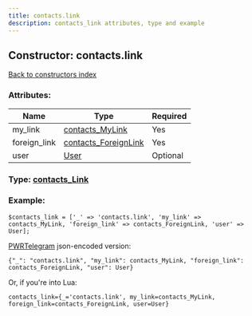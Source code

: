 ```yaml
---
title: contacts.link
description: contacts_link attributes, type and example
---
```

## Constructor: contacts.link  
[Back to constructors index](index.md)



### Attributes:

| Name     |    Type       | Required |
|----------|---------------|----------|
|my\_link|[contacts\_MyLink](../types/contacts_MyLink.md) | Yes|
|foreign\_link|[contacts\_ForeignLink](../types/contacts_ForeignLink.md) | Yes|
|user|[User](../types/User.md) | Optional|



### Type: [contacts\_Link](../types/contacts_Link.md)


### Example:

```
$contacts_link = ['_' => 'contacts.link', 'my_link' => contacts_MyLink, 'foreign_link' => contacts_ForeignLink, 'user' => User];
```  

[PWRTelegram](https://pwrtelegram.xyz) json-encoded version:

```
{"_": "contacts.link", "my_link": contacts_MyLink, "foreign_link": contacts_ForeignLink, "user": User}
```


Or, if you're into Lua:  


```
contacts_link={_='contacts.link', my_link=contacts_MyLink, foreign_link=contacts_ForeignLink, user=User}

```


